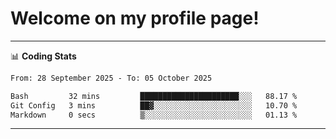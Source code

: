 # Welcome on my profile page!
<!-- print(("dralla"[::-1]+"s").capitalize()) -->

<!-- ---
👨🏻‍💻 **Busy With**
* Learning new Skills.
* Building small Projects.
* Being helpful. -->

---
📊 **Coding Stats**
<!--START_SECTION:waka-->

```txt
From: 28 September 2025 - To: 05 October 2025

Bash         32 mins         ██████████████████████░░░   88.17 %
Git Config   3 mins          ██▓░░░░░░░░░░░░░░░░░░░░░░   10.70 %
Markdown     0 secs          ▒░░░░░░░░░░░░░░░░░░░░░░░░   01.13 %
```

<!--END_SECTION:waka-->
---
